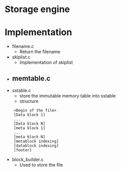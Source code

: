 # Storage engine


# Implementation

- filename.c
    - Return the filename
- skiplist.c
    - Implementation of skiplist
- memtable.c
    - 
- sstable.c
    - store the immutable memory table into sstable
    - structure
```
    <Begin of the file>
    [Data block 1]
    ...
    [Data block N]
    [meta block 1]
    ...
    [meta block N]
    [metablock indexing]
    [datablock indexing]
    [footer]
```
- block_builder.c
    - Used to store the file